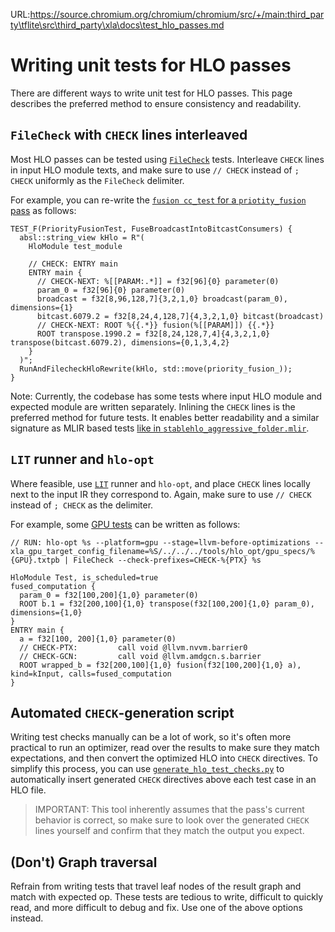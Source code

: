 URL:https://source.chromium.org/chromium/chromium/src/+/main:third_party\tflite\src\third_party\xla\docs\test_hlo_passes.md
# Writing unit tests for HLO passes

There are different ways to write unit test for HLO passes. This page describes
the preferred method to ensure consistency and readability.

## `FileCheck` with `CHECK` lines interleaved

Most HLO passes can be tested using
[`FileCheck`](https://llvm.org/docs/CommandGuide/FileCheck.html) tests.
Interleave `CHECK` lines in input HLO module texts, and make sure to use `//
CHECK` instead of `; CHECK` uniformly as the `FileCheck` delimiter.

For example, you can re-write the
[`fusion cc_test` for a `priotity_fusion` pass](https://github.com/openxla/xla/blob/fe30942a406659bff75399a2a10585bbd1287e07/xla/service/gpu/transforms/priority_fusion_test.cc#L133-L149)
as follows:

```
TEST_F(PriorityFusionTest, FuseBroadcastIntoBitcastConsumers) {
  absl::string_view kHlo = R"(
    HloModule test_module

    // CHECK: ENTRY main
    ENTRY main {
      // CHECK-NEXT: %[[PARAM:.*]] = f32[96]{0} parameter(0)
      param_0 = f32[96]{0} parameter(0)
      broadcast = f32[8,96,128,7]{3,2,1,0} broadcast(param_0), dimensions={1}
      bitcast.6079.2 = f32[8,24,4,128,7]{4,3,2,1,0} bitcast(broadcast)
      // CHECK-NEXT: ROOT %{{.*}} fusion(%[[PARAM]]) {{.*}}
      ROOT transpose.1990.2 = f32[8,24,128,7,4]{4,3,2,1,0} transpose(bitcast.6079.2), dimensions={0,1,3,4,2}
    }
  )";
  RunAndFilecheckHloRewrite(kHlo, std::move(priority_fusion_));
}
```

Note: Currently, the codebase has some tests where input HLO module and expected
module are written separately. Inlining the `CHECK` lines is the preferred
method for future tests. It enables better readability and a similar signature
as MLIR based tests
[like in `stablehlo_aggressive_folder.mlir`](https://github.com/openxla/stablehlo/blob/main/stablehlo/tests/transforms/stablehlo_aggressive_folder.mlir#L31-L39).

## `LIT` runner and `hlo-opt`

Where feasible, use [`LIT`](https://llvm.org/docs/CommandGuide/lit.html) runner
and `hlo-opt`, and place `CHECK` lines locally next to the input IR they
correspond to. Again, make sure to use `// CHECK` instead of `; CHECK` as the
delimiter.

For example, some
[GPU tests](https://github.com/openxla/xla/tree/main/xla/service/gpu/tests) can
be written as follows:

```
// RUN: hlo-opt %s --platform=gpu --stage=llvm-before-optimizations --xla_gpu_target_config_filename=%S/../../../tools/hlo_opt/gpu_specs/%{GPU}.txtpb | FileCheck --check-prefixes=CHECK-%{PTX} %s

HloModule Test, is_scheduled=true
fused_computation {
  param_0 = f32[100,200]{1,0} parameter(0)
  ROOT b.1 = f32[200,100]{1,0} transpose(f32[100,200]{1,0} param_0), dimensions={1,0}
}
ENTRY main {
  a = f32[100, 200]{1,0} parameter(0)
  // CHECK-PTX:         call void @llvm.nvvm.barrier0
  // CHECK-GCN:         call void @llvm.amdgcn.s.barrier
  ROOT wrapped_b = f32[200,100]{1,0} fusion(f32[100,200]{1,0} a), kind=kInput, calls=fused_computation
}
```

## Automated `CHECK`-generation script

Writing test checks manually can be a lot of work, so it's often more practical
to run an optimizer, read over the results to make sure they match expectations,
and then convert the optimized HLO into `CHECK` directives. To simplify this
process, you can use
[`generate_hlo_test_checks.py`](https://github.com/openxla/xla/tree/main/xla/hlo/tools/generate_hlo_test_checks.py)
to automatically insert generated `CHECK` directives above each test case in an
HLO file.

> IMPORTANT: This tool inherently assumes that the pass's current behavior is
> correct, so make sure to look over the generated `CHECK` lines yourself and
> confirm that they match the output you expect.

## (Don't) Graph traversal

Refrain from writing tests that travel leaf nodes of the result graph and match
with expected op. These tests are tedious to write, difficult to quickly read,
and more difficult to debug and fix. Use one of the above options instead.

